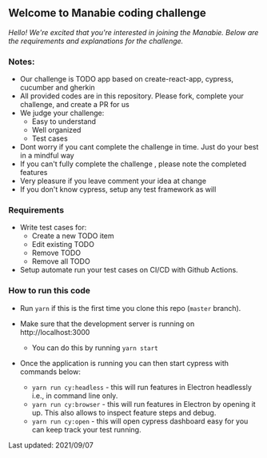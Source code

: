 
## Welcome to Manabie coding challenge

*Hello!*
*We're excited that you're interested in joining the Manabie. Below are the requirements and explanations for the challenge.*

### Notes: 
- Our challenge is TODO app based on create-react-app, cypress, cucumber and gherkin
- All provided codes are in this repository. Please fork, complete your challenge, and create a PR for us
- We judge your challenge:
    - Easy to understand
    - Well organized
    - Test cases
- Dont worry if you cant complete the challenge in time. Just do your best in a mindful way
- If you can't fully complete the challenge , please note the completed features
- Very pleasure if you leave comment your idea at change
- If you don't know cypress, setup any test framework as will
    
### Requirements

- Write test cases for:
  - Create a new TODO item
  - Edit existing TODO
  - Remove TODO
  - Remove all TODO
- Setup automate run your test cases on CI/CD with Github Actions.

### How to run this code
- Run ```yarn``` if this is the first time you clone this repo (`master` branch).

- Make sure that the development server is running on http://localhost:3000
  - You can do this by running `yarn start`

- Once the application is running you can then start cypress with commands below:
  - `yarn run cy:headless` - this will run features in Electron headlessly i.e., in command line only.
  - `yarn run cy:browser` - this will run features in Electron by opening it up. This also allows to inspect feature steps and debug.
  - `yarn run cy:open` - this will open cypress dashboard easy for you can keep track your test running.

Last updated: 2021/09/07
